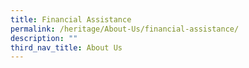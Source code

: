 ```yaml
---
title: Financial Assistance
permalink: /heritage/About-Us/financial-assistance/
description: ""
third_nav_title: About Us
---
```

